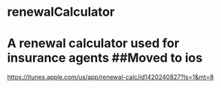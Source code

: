 # renewalCalculator
A renewal calculator used for insurance agents 
##Moved to ios
==
https://itunes.apple.com/us/app/renewal-calc/id1420240827?ls=1&mt=8
